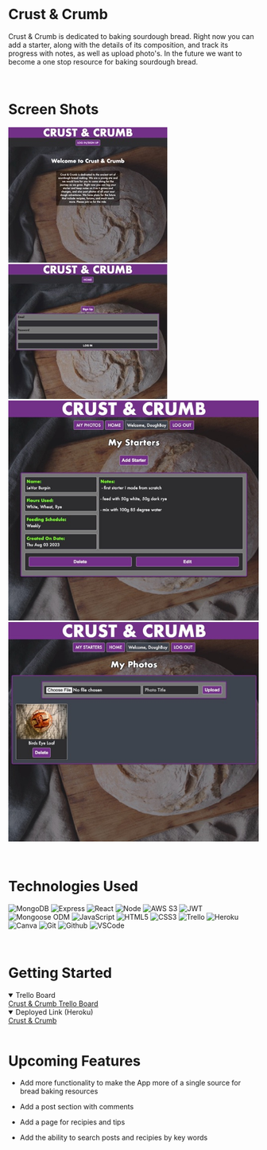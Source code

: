 <br>

# Crust & Crumb

Crust & Crumb is dedicated to baking sourdough bread. Right now you can add a starter, along with the details of its composition, and track its progress with notes, as well as upload photo's. In the future we want to become a one stop resource for baking sourdough bread.

<br>

# Screen Shots
![](public/Images/home-page.jpeg)
![](public/Images/login-form.jpeg)
![](public/Images/photo-page.jpeg)
![](public/Images/starter-page.jpeg)

<br>

# Technologies Used

  ![MongoDB](https://img.shields.io/badge/-MongoDB-05122A?style=flat&logo=mongodb)
  ![Express](https://img.shields.io/badge/-Express-05122A?style=flat&logo=express)
  ![React](https://img.shields.io/badge/-React-05122A?style=flat&logo=react)
  ![Node](https://img.shields.io/badge/-Node.js-05122A?style=flat&logo=node.js)
  ![AWS S3](https://img.shields.io/badge/-AWS_S3-05122A?style=flat&logo=amazons3)
  ![JWT](https://img.shields.io/badge/-JSON_Web_Tokens-05122A?style=flat&logo=jsonwebtokens)
  ![Mongoose ODM](https://img.shields.io/badge/-Mongoose_ODM-05122A?style=flat&logo=mongodb)
  ![JavaScript](https://img.shields.io/badge/-JavaScript-05122A?style=flat&logo=javascript)
  ![HTML5](https://img.shields.io/badge/-HTML5-05122A?style=flat&logo=html5)
  ![CSS3](https://img.shields.io/badge/-CSS-05122A?style=flat&logo=css3)
  ![Trello](https://img.shields.io/badge/-Trello-05122A?style=flat&logo=trello)
  ![Heroku](https://img.shields.io/badge/-Heroku-05122A?style=flat&logo=heroku)
  ![Canva](https://img.shields.io/badge/-Canva-05122A?style=flat&logo=canva)
  ![Git](https://img.shields.io/badge/-Git-05122A?style=flat&logo=git)
  ![Github](https://img.shields.io/badge/-GitHub-05122A?style=flat&logo=github)
  ![VSCode](https://img.shields.io/badge/-VS_Code-05122A?style=flat&logo=visualstudio)

  <br>

# Getting Started


<details open>
  <summary> Trello Board </summary>
  <a href=https://trello.com/b/T9r7IT8V/crust-crumb
    > Crust & Crumb Trello Board </a
  >
</details>

<details open>
  <summary> Deployed Link (Heroku) </summary>
  <a href="https://crust-and-crumb-fe55d0361d80.herokuapp.com/"
    > Crust & Crumb </a
  >
</details>

<br>

# Upcoming Features

- Add more functionality to make the App more of a single source for bread baking resources

- Add a post section with comments

- Add a page for recipies and tips

- Add the ability to search posts and recipies by key words
